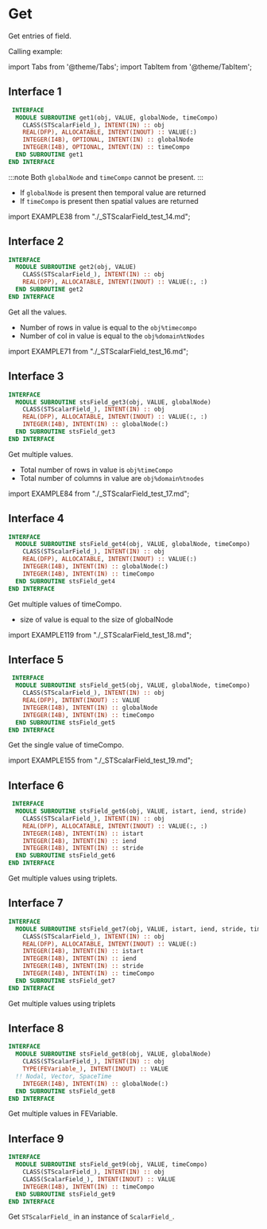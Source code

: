 # Get

Get entries of field.

Calling example:

import Tabs from '@theme/Tabs';
import TabItem from '@theme/TabItem';

## Interface 1

<Tabs>
<TabItem value="interface" label="܀ See Interface" default>

```fortran
 INTERFACE
  MODULE SUBROUTINE get1(obj, VALUE, globalNode, timeCompo)
    CLASS(STScalarField_), INTENT(IN) :: obj
    REAL(DFP), ALLOCATABLE, INTENT(INOUT) :: VALUE(:)
    INTEGER(I4B), OPTIONAL, INTENT(IN) :: globalNode
    INTEGER(I4B), OPTIONAL, INTENT(IN) :: timeCompo
  END SUBROUTINE get1
END INTERFACE
```

:::note
Both `globalNode` and `timeCompo` cannot be present.
:::

- If `globalNode` is present then temporal value are returned
- If `timeCompo` is present then spatial values are returned

</TabItem>

<TabItem value="example1" label="܀ Example 1">

import EXAMPLE38 from "./_STScalarField_test_14.md";

<EXAMPLE38 />

</TabItem>

<TabItem value="close" label="↢ ">

</TabItem>
</Tabs>

## Interface 2

<Tabs>
<TabItem value="interface" label="܀ See Interface" default>

```fortran
INTERFACE
  MODULE SUBROUTINE get2(obj, VALUE)
    CLASS(STScalarField_), INTENT(IN) :: obj
    REAL(DFP), ALLOCATABLE, INTENT(INOUT) :: VALUE(:, :)
  END SUBROUTINE get2
END INTERFACE
```

Get all the values.

- Number of rows in value is equal to the `obj%timecompo`
- Number of col in value is equal to the `obj%domain%tNodes`

</TabItem>

<TabItem value="example1" label="Example 1" default>

import EXAMPLE71 from "./_STScalarField_test_16.md";

<EXAMPLE71 />

</TabItem>

<TabItem value="close" label="↢ " default>

</TabItem>
</Tabs>

## Interface 3

<Tabs>
<TabItem value="interface" label="܀ Interface" default>

```fortran
INTERFACE
  MODULE SUBROUTINE stsField_get3(obj, VALUE, globalNode)
    CLASS(STScalarField_), INTENT(IN) :: obj
    REAL(DFP), ALLOCATABLE, INTENT(INOUT) :: VALUE(:, :)
    INTEGER(I4B), INTENT(IN) :: globalNode(:)
  END SUBROUTINE stsField_get3
END INTERFACE
```

Get multiple values.

- Total number of rows in value is `obj%timeCompo`
- Total number of columns in value are `obj%domain%tnodes`

</TabItem>

<TabItem value="example" label="️܀ See example">

import EXAMPLE84 from "./_STScalarField_test_17.md";

<EXAMPLE84 />

</TabItem>

<TabItem value="close" label="↢ ">

</TabItem>
</Tabs>

## Interface 4

<Tabs>
<TabItem value="interface" label="܀ Interface" default>

```fortran
INTERFACE
  MODULE SUBROUTINE stsField_get4(obj, VALUE, globalNode, timeCompo)
    CLASS(STScalarField_), INTENT(IN) :: obj
    REAL(DFP), ALLOCATABLE, INTENT(INOUT) :: VALUE(:)
    INTEGER(I4B), INTENT(IN) :: globalNode(:)
    INTEGER(I4B), INTENT(IN) :: timeCompo
  END SUBROUTINE stsField_get4
END INTERFACE
```

Get multiple values of timeCompo.

- size of value is equal to the size of globalNode

</TabItem>

<TabItem value="example" label="️܀ See example">

import EXAMPLE119 from "./_STScalarField_test_18.md";

<EXAMPLE119 />

</TabItem>

<TabItem value="close" label="↢ ">

</TabItem>
</Tabs>

## Interface 5

<Tabs>
<TabItem value="interface" label="܀ Interface" default>

```fortran
 INTERFACE
  MODULE SUBROUTINE stsField_get5(obj, VALUE, globalNode, timeCompo)
    CLASS(STScalarField_), INTENT(IN) :: obj
    REAL(DFP), INTENT(INOUT) :: VALUE
    INTEGER(I4B), INTENT(IN) :: globalNode
    INTEGER(I4B), INTENT(IN) :: timeCompo
  END SUBROUTINE stsField_get5
END INTERFACE
```

Get the single value of timeCompo.

</TabItem>

<TabItem value="example" label="️܀ See example">

import EXAMPLE155 from "./_STScalarField_test_19.md";

<EXAMPLE155 />

</TabItem>

<TabItem value="close" label="↢ ">

</TabItem>
</Tabs>

## Interface 6

```fortran
 INTERFACE
  MODULE SUBROUTINE stsField_get6(obj, VALUE, istart, iend, stride)
    CLASS(STScalarField_), INTENT(IN) :: obj
    REAL(DFP), ALLOCATABLE, INTENT(INOUT) :: VALUE(:, :)
    INTEGER(I4B), INTENT(IN) :: istart
    INTEGER(I4B), INTENT(IN) :: iend
    INTEGER(I4B), INTENT(IN) :: stride
  END SUBROUTINE stsField_get6
END INTERFACE
```

Get multiple values using triplets.

## Interface 7

```fortran
INTERFACE
  MODULE SUBROUTINE stsField_get7(obj, VALUE, istart, iend, stride, timeCompo)
    CLASS(STScalarField_), INTENT(IN) :: obj
    REAL(DFP), ALLOCATABLE, INTENT(INOUT) :: VALUE(:)
    INTEGER(I4B), INTENT(IN) :: istart
    INTEGER(I4B), INTENT(IN) :: iend
    INTEGER(I4B), INTENT(IN) :: stride
    INTEGER(I4B), INTENT(IN) :: timeCompo
  END SUBROUTINE stsField_get7
END INTERFACE
```

Get multiple values using triplets

## Interface 8

```fortran
INTERFACE
  MODULE SUBROUTINE stsField_get8(obj, VALUE, globalNode)
    CLASS(STScalarField_), INTENT(IN) :: obj
    TYPE(FEVariable_), INTENT(INOUT) :: VALUE
  !! Nodal, Vector, SpaceTime
    INTEGER(I4B), INTENT(IN) :: globalNode(:)
  END SUBROUTINE stsField_get8
END INTERFACE
```

Get multiple values in FEVariable.

## Interface 9

```fortran
INTERFACE
  MODULE SUBROUTINE stsField_get9(obj, VALUE, timeCompo)
    CLASS(STScalarField_), INTENT(IN) :: obj
    CLASS(ScalarField_), INTENT(INOUT) :: VALUE
    INTEGER(I4B), INTENT(IN) :: timeCompo
  END SUBROUTINE stsField_get9
END INTERFACE
```

Get `STScalarField_` in an instance of `ScalarField_`.
